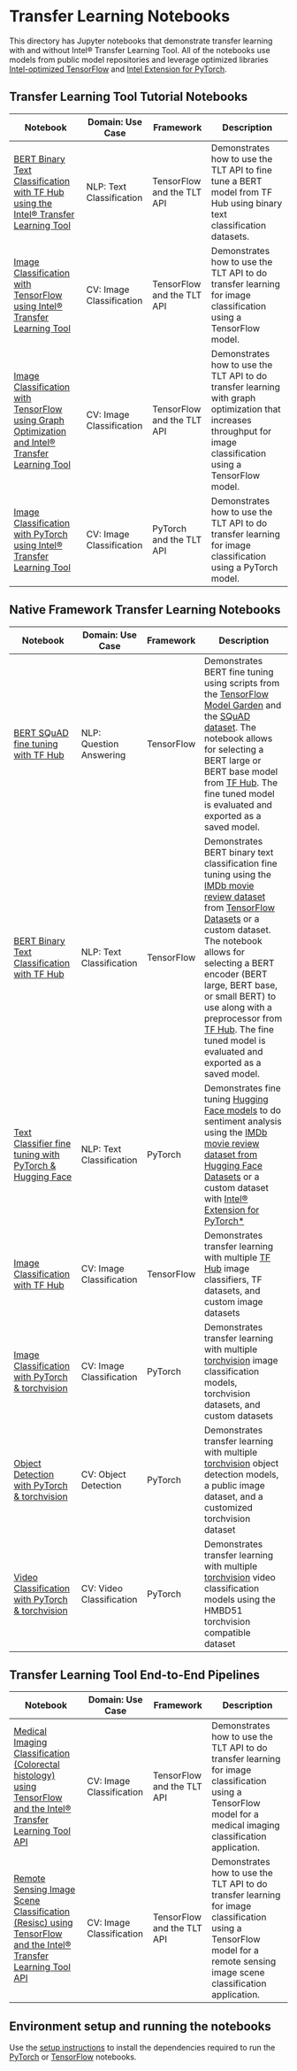 # Transfer Learning Notebooks

This directory has Jupyter notebooks that demonstrate transfer learning with
and without Intel® Transfer Learning Tool. All of the notebooks use models from public model repositories
and leverage optimized libraries [Intel-optimized TensorFlow](https://pypi.org/project/intel-tensorflow/)
and [Intel Extension for PyTorch](https://github.com/intel/intel-extension-for-pytorch).

## Transfer Learning Tool Tutorial Notebooks

| Notebook | Domain: Use Case | Framework| Description |
| ---------| ---------|----------|-------------|
| [BERT Binary Text Classification with TF Hub using the Intel® Transfer Learning Tool](/notebooks/text_classification/tlt_api_tf_text_classification) | NLP: Text Classification | TensorFlow and the TLT API | Demonstrates how to use the TLT API to fine tune a BERT model from TF Hub using binary text classification datasets. |
| [Image Classification with TensorFlow using Intel® Transfer Learning Tool](/notebooks/image_classification/tlt_api_tf_image_classification) | CV: Image Classification | TensorFlow and the TLT API | Demonstrates how to use the TLT API to do transfer learning for image classification using a TensorFlow model. |
| [Image Classification with TensorFlow using Graph Optimization and Intel® Transfer Learning Tool](/notebooks/image_classification/tlt_api_tf_image_classification) | CV: Image Classification | TensorFlow and the TLT API | Demonstrates how to use the TLT API to do transfer learning with graph optimization that increases throughput for image classification using a TensorFlow model. |
| [Image Classification with PyTorch using Intel® Transfer Learning Tool](/notebooks/image_classification/tlt_api_pyt_image_classification) | CV: Image Classification | PyTorch and the TLT API | Demonstrates how to use the TLT API to do transfer learning for image classification using a PyTorch model. |

## Native Framework Transfer Learning Notebooks

| Notebook | Domain: Use Case | Framework| Description |
| ---------| ---------|----------|-------------|
| [BERT SQuAD fine tuning with TF Hub](/notebooks/question_answering/tfhub_question_answering) | NLP: Question Answering | TensorFlow | Demonstrates BERT fine tuning using scripts from the [TensorFlow Model Garden](https://github.com/tensorflow/models) and the [SQuAD dataset](https://rajpurkar.github.io/SQuAD-explorer/). The notebook allows for selecting a BERT large or BERT base model from [TF Hub](https://tfhub.dev). The fine tuned model is evaluated and exported as a saved model. |
| [BERT Binary Text Classification with TF Hub](/notebooks/text_classification/tfhub_text_classification) | NLP: Text Classification | TensorFlow | Demonstrates BERT binary text classification fine tuning using the [IMDb movie review dataset](https://www.tensorflow.org/datasets/catalog/imdb_reviews) from [TensorFlow Datasets](https://www.tensorflow.org/datasets) or a custom dataset. The notebook allows for selecting a BERT encoder (BERT large, BERT base, or small BERT) to use along with a preprocessor from [TF Hub](https://tfhub.dev). The fine tuned model is evaluated and exported as a saved model. |
| [Text Classifier fine tuning with PyTorch & Hugging Face](/notebooks/text_classification/pytorch_text_classification) | NLP: Text Classification | PyTorch |Demonstrates fine tuning [Hugging Face models](https://huggingface.co/models) to do sentiment analysis using the [IMDb movie review dataset from Hugging Face Datasets](https://huggingface.co/datasets/imdb) or a custom dataset with [Intel® Extension for PyTorch*](https://github.com/intel/intel-extension-for-pytorch) |
| [Image Classification with TF Hub](/notebooks/image_classification/tf_image_classification) | CV: Image Classification | TensorFlow | Demonstrates transfer learning with multiple [TF Hub](https://tfhub.dev) image classifiers, TF datasets, and custom image datasets |
| [Image Classification with PyTorch & torchvision](/notebooks/image_classification/pytorch_image_classification) | CV: Image Classification | PyTorch | Demonstrates transfer learning with multiple [torchvision](https://pytorch.org/vision/stable/index.html) image classification models, torchvision datasets, and custom datasets |
| [Object Detection with PyTorch & torchvision](/notebooks/object_detection/pytorch_object_detection) | CV: Object Detection | PyTorch |Demonstrates transfer learning with multiple [torchvision](https://pytorch.org/vision/stable/index.html) object detection models, a public image dataset, and a customized torchvision dataset |
| [Video Classification with PyTorch & torchvision](/notebooks/video_classification/pytorch_video_classification) | CV: Video Classification | PyTorch | Demonstrates transfer learning with multiple [torchvision](https://pytorch.org/vision/stable/index.html) video classification models using the HMBD51 torchvision compatible dataset |

## Transfer Learning Tool End-to-End Pipelines

| Notebook | Domain: Use Case | Framework| Description |
| ---------| ---------|----------|-------------|
| [Medical Imaging Classification (Colorectal histology) using TensorFlow and the Intel® Transfer Learning Tool API](/notebooks/image_classification/e2e_workflows/Medical_Imaging_Classification.ipynb) | CV: Image Classification | TensorFlow and the TLT API | Demonstrates how to use the TLT API to do transfer learning for image classification using a TensorFlow model for a medical imaging classification application. |
| [Remote Sensing Image Scene Classification (Resisc) using TensorFlow and the Intel® Transfer Learning Tool API](/notebooks/image_classification/e2e_workflows/Remote_Sensing_Image_Scene_Classification.ipynb) | CV: Image Classification | TensorFlow and the TLT API | Demonstrates how to use the TLT API to do transfer learning for image classification using a TensorFlow model for a remote sensing image scene classification application. |

## Environment setup and running the notebooks

Use the [setup instructions](setup.md) to install the dependencies required to run the
[PyTorch](setup.md#pytorch-environment) or [TensorFlow](setup.md#tensorflow-environment) notebooks.
